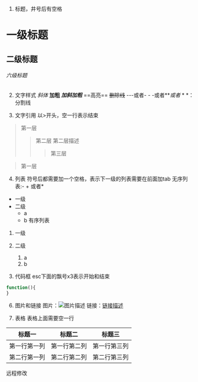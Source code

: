 1. 标题，井号后有空格
# 一级标题
## 二级标题
###### 六级标题


2. 文字样式
*斜体*
**加粗**
***加斜加粗***
==高亮==
~~删除线~~ 
---或者- - -或者***或者* * *：分割线


3. 文字引用
以>开头，空一行表示结束
>第一层
>>第二层
>第二层描述
>>>第三层

>第一层


4. 列表
符号后都需要加一个空格，表示下一级的列表需要在前面加tab
无序列表:- + 或者*
* 一级
* 二级
    + a
    + b
有序列表
1. 一级
2. 二级
    1. a
    2. b


5. 代码框
esc下面的飘号x3表示开始和结束
```js
function(){
}
```


6. 图片和链接
图片：![图片描述](图片路径)
链接：[链接描述](链接路径)

7. 表格
表格上面需要空一行

|标题一|标题二|标题三|
|---|---|---|
|第一行第一列|第一行第二列|第一行第三列|
|第二行第一列|第二行第二列|第二行第三列|

远程修改
